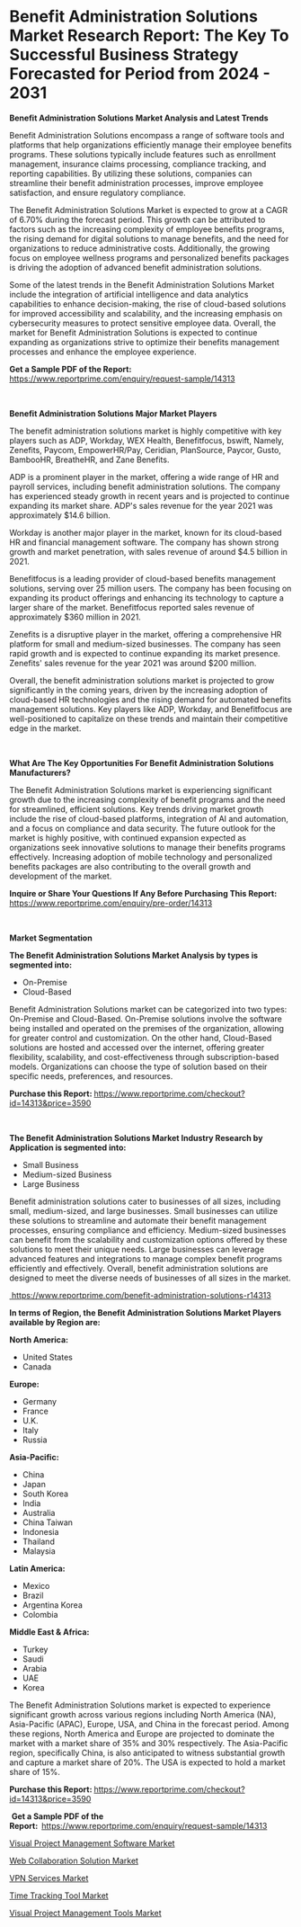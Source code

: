 <p><h1>Benefit Administration Solutions Market Research Report: The Key To Successful Business Strategy Forecasted for Period from 2024 - 2031</h1></p><p><strong>Benefit Administration Solutions Market Analysis and Latest Trends</strong></p>
<p><p>Benefit Administration Solutions encompass a range of software tools and platforms that help organizations efficiently manage their employee benefits programs. These solutions typically include features such as enrollment management, insurance claims processing, compliance tracking, and reporting capabilities. By utilizing these solutions, companies can streamline their benefit administration processes, improve employee satisfaction, and ensure regulatory compliance.</p><p>The Benefit Administration Solutions Market is expected to grow at a CAGR of 6.70% during the forecast period. This growth can be attributed to factors such as the increasing complexity of employee benefits programs, the rising demand for digital solutions to manage benefits, and the need for organizations to reduce administrative costs. Additionally, the growing focus on employee wellness programs and personalized benefits packages is driving the adoption of advanced benefit administration solutions.</p><p>Some of the latest trends in the Benefit Administration Solutions Market include the integration of artificial intelligence and data analytics capabilities to enhance decision-making, the rise of cloud-based solutions for improved accessibility and scalability, and the increasing emphasis on cybersecurity measures to protect sensitive employee data. Overall, the market for Benefit Administration Solutions is expected to continue expanding as organizations strive to optimize their benefits management processes and enhance the employee experience.</p></p>
<p><strong>Get a Sample PDF of the Report:&nbsp;</strong> <a href="https://www.reportprime.com/enquiry/request-sample/14313">https://www.reportprime.com/enquiry/request-sample/14313</a></p>
<p>&nbsp;</p>
<p><strong>Benefit Administration Solutions Major Market Players</strong></p>
<p><p>The benefit administration solutions market is highly competitive with key players such as ADP, Workday, WEX Health, Benefitfocus, bswift, Namely, Zenefits, Paycom, EmpowerHR/Pay, Ceridian, PlanSource, Paycor, Gusto, BambooHR, BreatheHR, and Zane Benefits. </p><p>ADP is a prominent player in the market, offering a wide range of HR and payroll services, including benefit administration solutions. The company has experienced steady growth in recent years and is projected to continue expanding its market share. ADP's sales revenue for the year 2021 was approximately $14.6 billion.</p><p>Workday is another major player in the market, known for its cloud-based HR and financial management software. The company has shown strong growth and market penetration, with sales revenue of around $4.5 billion in 2021.</p><p>Benefitfocus is a leading provider of cloud-based benefits management solutions, serving over 25 million users. The company has been focusing on expanding its product offerings and enhancing its technology to capture a larger share of the market. Benefitfocus reported sales revenue of approximately $360 million in 2021.</p><p>Zenefits is a disruptive player in the market, offering a comprehensive HR platform for small and medium-sized businesses. The company has seen rapid growth and is expected to continue expanding its market presence. Zenefits' sales revenue for the year 2021 was around $200 million.</p><p>Overall, the benefit administration solutions market is projected to grow significantly in the coming years, driven by the increasing adoption of cloud-based HR technologies and the rising demand for automated benefits management solutions. Key players like ADP, Workday, and Benefitfocus are well-positioned to capitalize on these trends and maintain their competitive edge in the market.</p></p>
<p>&nbsp;</p>
<p><strong>What Are The Key Opportunities For Benefit Administration Solutions Manufacturers?</strong></p>
<p><p>The Benefit Administration Solutions market is experiencing significant growth due to the increasing complexity of benefit programs and the need for streamlined, efficient solutions. Key trends driving market growth include the rise of cloud-based platforms, integration of AI and automation, and a focus on compliance and data security. The future outlook for the market is highly positive, with continued expansion expected as organizations seek innovative solutions to manage their benefits programs effectively. Increasing adoption of mobile technology and personalized benefits packages are also contributing to the overall growth and development of the market.</p></p>
<p><strong>Inquire or Share Your Questions If Any Before Purchasing This Report:</strong> <a href="https://www.reportprime.com/enquiry/pre-order/14313">https://www.reportprime.com/enquiry/pre-order/14313</a></p>
<p>&nbsp;</p>
<p><strong>Market Segmentation</strong></p>
<p><strong>The Benefit Administration Solutions Market Analysis by types is segmented into:</strong></p>
<p><ul><li>On-Premise</li><li>Cloud-Based</li></ul></p>
<p><p>Benefit Administration Solutions market can be categorized into two types: On-Premise and Cloud-Based. On-Premise solutions involve the software being installed and operated on the premises of the organization, allowing for greater control and customization. On the other hand, Cloud-Based solutions are hosted and accessed over the internet, offering greater flexibility, scalability, and cost-effectiveness through subscription-based models. Organizations can choose the type of solution based on their specific needs, preferences, and resources.</p></p>
<p><strong>Purchase this Report:&nbsp;</strong><a href="https://www.reportprime.com/checkout?id=14313&price=3590">https://www.reportprime.com/checkout?id=14313&price=3590</a></p>
<p>&nbsp;</p>
<p><strong>The Benefit Administration Solutions Market Industry Research by Application is segmented into:</strong></p>
<p><ul><li>Small Business</li><li>Medium-sized Business</li><li>Large Business</li></ul></p>
<p><p>Benefit administration solutions cater to businesses of all sizes, including small, medium-sized, and large businesses. Small businesses can utilize these solutions to streamline and automate their benefit management processes, ensuring compliance and efficiency. Medium-sized businesses can benefit from the scalability and customization options offered by these solutions to meet their unique needs. Large businesses can leverage advanced features and integrations to manage complex benefit programs efficiently and effectively. Overall, benefit administration solutions are designed to meet the diverse needs of businesses of all sizes in the market.</p></p>
<p><a href="https://www.reportprime.com/benefit-administration-solutions-r14313">&nbsp;https://www.reportprime.com/benefit-administration-solutions-r14313</a></p>
<p><strong>In terms of Region, the Benefit Administration Solutions Market Players available by Region are:</strong></p>
<p>
    <p> <strong> North America: </strong>
        <ul>
            <li>United States</li>
            <li>Canada</li>
        </ul>
        </p> 
    <p> <strong> Europe: </strong>
        <ul>
            <li>Germany</li>
            <li>France</li>
            <li>U.K.</li>
            <li>Italy</li>
            <li>Russia</li>
        </ul>
        </p> 
    <p> <strong> Asia-Pacific: </strong>
        <ul>
            <li>China</li>
            <li>Japan</li>
            <li>South Korea</li>
            <li>India</li>
            <li>Australia</li>
            <li>China Taiwan</li>
            <li>Indonesia</li>
            <li>Thailand</li>
            <li>Malaysia</li>
        </ul>
        </p> 
    <p> <strong> Latin America: </strong>
        <ul>
            <li>Mexico</li>
            <li>Brazil</li>
            <li>Argentina Korea</li>
            <li>Colombia</li>
        </ul>
        </p> 
    <p> <strong> Middle East & Africa: </strong>
        <ul>
            <li>Turkey</li>
            <li>Saudi</li>
            <li>Arabia</li>
            <li>UAE</li>
            <li>Korea</li>
        </ul>
    </p>
    </p>
<p><p>The Benefit Administration Solutions market is expected to experience significant growth across various regions including North America (NA), Asia-Pacific (APAC), Europe, USA, and China in the forecast period. Among these regions, North America and Europe are projected to dominate the market with a market share of 35% and 30% respectively. The Asia-Pacific region, specifically China, is also anticipated to witness substantial growth and capture a market share of 20%. The USA is expected to hold a market share of 15%.</p></p>
<p><strong>Purchase this Report: </strong><a href="https://www.reportprime.com/checkout?id=14313&price=3590">https://www.reportprime.com/checkout?id=14313&price=3590</a></p>
<p>&nbsp;<strong>Get a Sample PDF of the Report:&nbsp;&nbsp;</strong><a href="https://www.reportprime.com/enquiry/request-sample/14313">https://www.reportprime.com/enquiry/request-sample/14313</a></p>
<p><strong></strong></p>
<p><p><a href="https://github.com/tamvrosiya/Market-Research-Report-List-5/blob/main/visual-project-management-software-market.md">Visual Project Management Software Market</a></p><p><a href="https://github.com/qqkvdkuc33/Market-Research-Report-List-1/blob/main/web-collaboration-solution-market.md">Web Collaboration Solution Market</a></p><p><a href="https://github.com/pizolina/Market-Research-Report-List-6/blob/main/vpn-services-market.md">VPN Services Market</a></p><p><a href="https://github.com/dimitrishawkinswaynenp91rgz/Market-Research-Report-List-4/blob/main/time-tracking-tool-market.md">Time Tracking Tool Market</a></p><p><a href="https://github.com/changoleonlaverguenzanoexiste/Market-Research-Report-List-4/blob/main/visual-project-management-tools-market.md">Visual Project Management Tools Market</a></p></p>